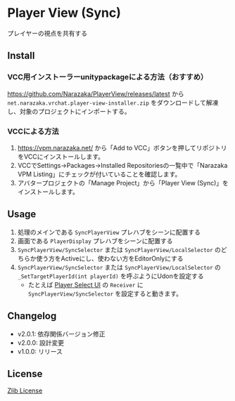 # Player View (Sync)

プレイヤーの視点を共有する

## Install

### VCC用インストーラーunitypackageによる方法（おすすめ）

https://github.com/Narazaka/PlayerView/releases/latest から `net.narazaka.vrchat.player-view-installer.zip` をダウンロードして解凍し、対象のプロジェクトにインポートする。

### VCCによる方法

1. https://vpm.narazaka.net/ から「Add to VCC」ボタンを押してリポジトリをVCCにインストールします。
2. VCCでSettings→Packages→Installed Repositoriesの一覧中で「Narazaka VPM Listing」にチェックが付いていることを確認します。
3. アバタープロジェクトの「Manage Project」から「Player View (Sync)」をインストールします。

## Usage

1. 処理のメインである `SyncPlayerView` プレハブをシーンに配置する
2. 画面である `PlayerDisplay` プレハブをシーンに配置する
3. `SyncPlayerView/SyncSelector` または `SyncPlayerView/LocalSelector` のどちらか使う方をActiveにし、使わない方をEditorOnlyにする
4. `SyncPlayerView/SyncSelector` または `SyncPlayerView/LocalSelector` の `_SetTargetPlayerId(int playerId)` を呼ぶようにUdonを設定する
   - たとえば [Player Select UI](https://github.com/Narazaka/PlayerSelectUI) の `Receiver` に `SyncPlayerView/SyncSelector` を設定すると動きます。

## Changelog

- v2.0.1: 依存関係バージョン修正
- v2.0.0: 設計変更
- v1.0.0: リリース

## License

[Zlib License](LICENSE.txt)
